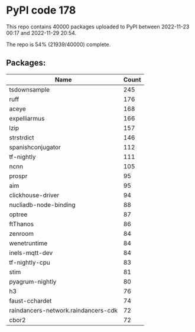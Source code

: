 # PyPI code 178

This repo contains 40000 packages uploaded to PyPI between 
2022-11-23 00:17 and 2022-11-29 20:54.

The repo is 54% (21939/40000) complete.

## Packages:

| Name  | Count |
| ----- | ----- |
| tsdownsample | 245 |
| ruff | 176 |
| aceye | 168 |
| expelliarmus | 166 |
| lzip | 157 |
| strstrdict | 146 |
| spanishconjugator | 112 |
| tf-nightly | 111 |
| ncnn | 105 |
| prospr | 95 |
| aim | 95 |
| clickhouse-driver | 94 |
| nucliadb-node-binding | 88 |
| optree | 87 |
| ftThanos | 86 |
| zenroom | 84 |
| wenetruntime | 84 |
| inels-mqtt-dev | 84 |
| tf-nightly-cpu | 83 |
| stim | 81 |
| pyagrum-nightly | 80 |
| h3 | 76 |
| faust-cchardet | 74 |
| raindancers-network.raindancers-cdk | 72 |
| cbor2 | 72 |


